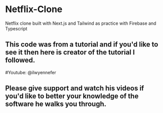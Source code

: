 # Netflix-Clone
Netflix clone built with Next.js and Tailwind as practice with Firebase and Typescript

## This code was from a tutorial and if you'd like to see it then here is creator of the tutorial I followed.
#Youtube: @ilwyennefer
## Please give support and watch his videos if you'd like to better your knowledge of the software he walks you through.
